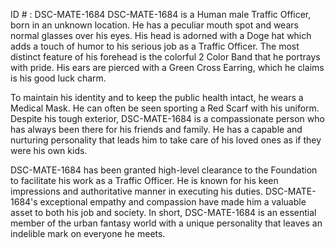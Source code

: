 ID # : DSC-MATE-1684
DSC-MATE-1684 is a Human male Traffic Officer, born in an unknown location. He has a peculiar mouth spot and wears normal glasses over his eyes. His head is adorned with a Doge hat which adds a touch of humor to his serious job as a Traffic Officer. The most distinct feature of his forehead is the colorful 2 Color Band that he portrays with pride. His ears are pierced with a Green Cross Earring, which he claims is his good luck charm. 

To maintain his identity and to keep the public health intact, he wears a Medical Mask. He can often be seen sporting a Red Scarf with his uniform. Despite his tough exterior, DSC-MATE-1684 is a compassionate person who has always been there for his friends and family. He has a capable and nurturing personality that leads him to take care of his loved ones as if they were his own kids. 

DSC-MATE-1684 has been granted high-level clearance to the Foundation to facilitate his work as a Traffic Officer. He is known for his keen impressions and authoritative manner in executing his duties. DSC-MATE-1684's exceptional empathy and compassion have made him a valuable asset to both his job and society. In short, DSC-MATE-1684 is an essential member of the urban fantasy world with a unique personality that leaves an indelible mark on everyone he meets.